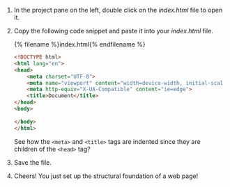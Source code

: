 

1. In the project pane on the left, double click on the _index.html_ file to open it.
1. Copy the following code snippet and paste it into your _index.html_ file.
   
   {% filename %}index.html{% endfilename %}
   ```html
   <!DOCTYPE html>
   <html lang="en">
   <head>
       <meta charset="UTF-8">
       <meta name="viewport" content="width=device-width, initial-scale=1.0">
       <meta http-equiv="X-UA-Compatible" content="ie=edge">
       <title>Document</title>
   </head>
   <body>
  
   </body>
   </html>
   ```
   See how the `<meta>` and `<title>` tags are indented since they are children of the `<head>` tag?

1. Save the file.

1. Cheers! You just set up the structural foundation of a web page!



